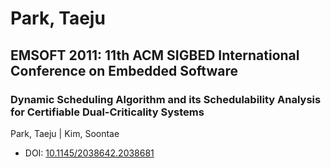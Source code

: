 # Park, Taeju

## EMSOFT 2011: 11th ACM SIGBED International Conference on Embedded Software

### Dynamic Scheduling Algorithm and its Schedulability Analysis for Certifiable Dual-Criticality Systems
Park, Taeju | Kim, Soontae
* DOI: [10.1145/2038642.2038681](https://doi.org/10.1145/2038642.2038681)

